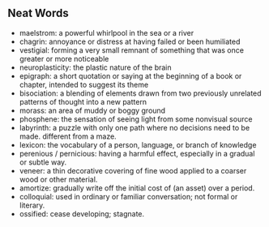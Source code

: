 ## Neat Words

- maelstrom: a powerful whirlpool in the sea or a river
- chagrin: annoyance or distress at having failed or been humiliated
- vestigial: forming a very small remnant of something that was once greater or more noticeable
- neuroplasticity: the plastic nature of the brain
- epigraph: a short quotation or saying at the beginning of a book or chapter, intended to suggest its theme
- bisociation: a blending of elements drawn from two previously unrelated patterns of thought into a new pattern
- morass: an area of muddy or boggy ground
- phosphene: the sensation of seeing light from some nonvisual source
- labyrinth: a puzzle with only one path where no decisions need to be made. different from a maze.
- lexicon: the vocabulary of a person, language, or branch of knowledge
- perenious / pernicious: having a harmful effect, especially in a gradual or subtle way.
- veneer: a thin decorative covering of fine wood applied to a coarser wood or other material.
- amortize: gradually write off the initial cost of (an asset) over a period.
- colloquial: used in ordinary or familiar conversation; not formal or literary.
- ossified: cease developing; stagnate.
